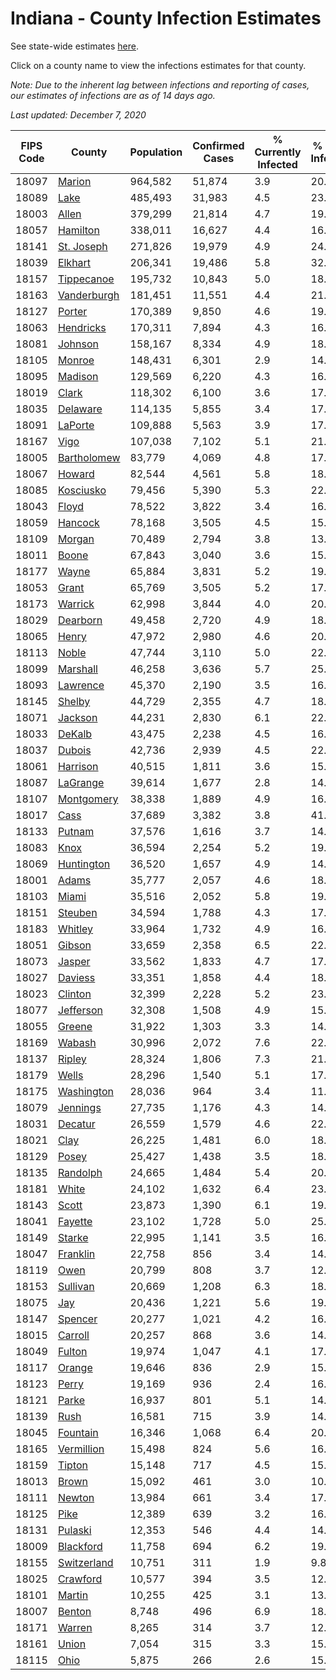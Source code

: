# Indiana - County Infection Estimates

See state-wide estimates [here](/infections/us-in).

Click on a county name to view the infections estimates for that county.

*Note: Due to the inherent lag between infections and reporting of cases, our estimates of infections are as of 14 days ago.*

*Last updated: December 7, 2020*

|   FIPS Code |                     County |   Population |   Confirmed Cases |   % Currently Infected |   % Total Infected |
|-------------|----------------------------|--------------|-------------------|------------------------|--------------------|
|       18097 |           [Marion](marion) |      964,582 |            51,874 |                    3.9 |               20.2 |
|       18089 |               [Lake](lake) |      485,493 |            31,983 |                    4.5 |               23.5 |
|       18003 |             [Allen](allen) |      379,299 |            21,814 |                    4.7 |               19.5 |
|       18057 |       [Hamilton](hamilton) |      338,011 |            16,627 |                    4.4 |               16.6 |
|       18141 |   [St. Joseph](st.-joseph) |      271,826 |            19,979 |                    4.9 |               24.9 |
|       18039 |         [Elkhart](elkhart) |      206,341 |            19,486 |                    5.8 |               32.4 |
|       18157 |   [Tippecanoe](tippecanoe) |      195,732 |            10,843 |                    5.0 |               18.0 |
|       18163 | [Vanderburgh](vanderburgh) |      181,451 |            11,551 |                    4.4 |               21.0 |
|       18127 |           [Porter](porter) |      170,389 |             9,850 |                    4.6 |               19.4 |
|       18063 |     [Hendricks](hendricks) |      170,311 |             7,894 |                    4.3 |               16.7 |
|       18081 |         [Johnson](johnson) |      158,167 |             8,334 |                    4.9 |               18.6 |
|       18105 |           [Monroe](monroe) |      148,431 |             6,301 |                    2.9 |               14.0 |
|       18095 |         [Madison](madison) |      129,569 |             6,220 |                    4.3 |               16.8 |
|       18019 |             [Clark](clark) |      118,302 |             6,100 |                    3.6 |               17.8 |
|       18035 |       [Delaware](delaware) |      114,135 |             5,855 |                    3.4 |               17.2 |
|       18091 |         [LaPorte](laporte) |      109,888 |             5,563 |                    3.9 |               17.3 |
|       18167 |               [Vigo](vigo) |      107,038 |             7,102 |                    5.1 |               21.7 |
|       18005 | [Bartholomew](bartholomew) |       83,779 |             4,069 |                    4.8 |               17.0 |
|       18067 |           [Howard](howard) |       82,544 |             4,561 |                    5.8 |               18.3 |
|       18085 |     [Kosciusko](kosciusko) |       79,456 |             5,390 |                    5.3 |               22.3 |
|       18043 |             [Floyd](floyd) |       78,522 |             3,822 |                    3.4 |               16.7 |
|       18059 |         [Hancock](hancock) |       78,168 |             3,505 |                    4.5 |               15.3 |
|       18109 |           [Morgan](morgan) |       70,489 |             2,794 |                    3.8 |               13.6 |
|       18011 |             [Boone](boone) |       67,843 |             3,040 |                    3.6 |               15.6 |
|       18177 |             [Wayne](wayne) |       65,884 |             3,831 |                    5.2 |               19.1 |
|       18053 |             [Grant](grant) |       65,769 |             3,505 |                    5.2 |               17.7 |
|       18173 |         [Warrick](warrick) |       62,998 |             3,844 |                    4.0 |               20.3 |
|       18029 |       [Dearborn](dearborn) |       49,458 |             2,720 |                    4.9 |               18.7 |
|       18065 |             [Henry](henry) |       47,972 |             2,980 |                    4.6 |               20.6 |
|       18113 |             [Noble](noble) |       47,744 |             3,110 |                    5.0 |               22.0 |
|       18099 |       [Marshall](marshall) |       46,258 |             3,636 |                    5.7 |               25.9 |
|       18093 |       [Lawrence](lawrence) |       45,370 |             2,190 |                    3.5 |               16.5 |
|       18145 |           [Shelby](shelby) |       44,729 |             2,355 |                    4.7 |               18.9 |
|       18071 |         [Jackson](jackson) |       44,231 |             2,830 |                    6.1 |               22.4 |
|       18033 |           [DeKalb](dekalb) |       43,475 |             2,238 |                    4.5 |               16.6 |
|       18037 |           [Dubois](dubois) |       42,736 |             2,939 |                    4.5 |               22.7 |
|       18061 |       [Harrison](harrison) |       40,515 |             1,811 |                    3.6 |               15.5 |
|       18087 |       [LaGrange](lagrange) |       39,614 |             1,677 |                    2.8 |               14.5 |
|       18107 |   [Montgomery](montgomery) |       38,338 |             1,889 |                    4.9 |               16.7 |
|       18017 |               [Cass](cass) |       37,689 |             3,382 |                    3.8 |               41.1 |
|       18133 |           [Putnam](putnam) |       37,576 |             1,616 |                    3.7 |               14.3 |
|       18083 |               [Knox](knox) |       36,594 |             2,254 |                    5.2 |               19.8 |
|       18069 |   [Huntington](huntington) |       36,520 |             1,657 |                    4.9 |               14.4 |
|       18001 |             [Adams](adams) |       35,777 |             2,057 |                    4.6 |               18.4 |
|       18103 |             [Miami](miami) |       35,516 |             2,052 |                    5.8 |               19.6 |
|       18151 |         [Steuben](steuben) |       34,594 |             1,788 |                    4.3 |               17.1 |
|       18183 |         [Whitley](whitley) |       33,964 |             1,732 |                    4.9 |               16.5 |
|       18051 |           [Gibson](gibson) |       33,659 |             2,358 |                    6.5 |               22.4 |
|       18073 |           [Jasper](jasper) |       33,562 |             1,833 |                    4.7 |               17.8 |
|       18027 |         [Daviess](daviess) |       33,351 |             1,858 |                    4.4 |               18.7 |
|       18023 |         [Clinton](clinton) |       32,399 |             2,228 |                    5.2 |               23.0 |
|       18077 |     [Jefferson](jefferson) |       32,308 |             1,508 |                    4.9 |               15.2 |
|       18055 |           [Greene](greene) |       31,922 |             1,303 |                    3.3 |               14.2 |
|       18169 |           [Wabash](wabash) |       30,996 |             2,072 |                    7.6 |               22.1 |
|       18137 |           [Ripley](ripley) |       28,324 |             1,806 |                    7.3 |               21.8 |
|       18179 |             [Wells](wells) |       28,296 |             1,540 |                    5.1 |               17.7 |
|       18175 |   [Washington](washington) |       28,036 |               964 |                    3.4 |               11.6 |
|       18079 |       [Jennings](jennings) |       27,735 |             1,176 |                    4.3 |               14.6 |
|       18031 |         [Decatur](decatur) |       26,559 |             1,579 |                    4.6 |               22.1 |
|       18021 |               [Clay](clay) |       26,225 |             1,481 |                    6.0 |               18.6 |
|       18129 |             [Posey](posey) |       25,427 |             1,438 |                    3.5 |               18.3 |
|       18135 |       [Randolph](randolph) |       24,665 |             1,484 |                    5.4 |               20.0 |
|       18181 |             [White](white) |       24,102 |             1,632 |                    6.4 |               23.4 |
|       18143 |             [Scott](scott) |       23,873 |             1,390 |                    6.1 |               19.5 |
|       18041 |         [Fayette](fayette) |       23,102 |             1,728 |                    5.0 |               25.2 |
|       18149 |           [Starke](starke) |       22,995 |             1,141 |                    3.5 |               16.0 |
|       18047 |       [Franklin](franklin) |       22,758 |               856 |                    3.4 |               14.1 |
|       18119 |               [Owen](owen) |       20,799 |               808 |                    3.7 |               12.5 |
|       18153 |       [Sullivan](sullivan) |       20,669 |             1,208 |                    6.3 |               18.9 |
|       18075 |                 [Jay](jay) |       20,436 |             1,221 |                    5.6 |               19.6 |
|       18147 |         [Spencer](spencer) |       20,277 |             1,021 |                    4.2 |               16.4 |
|       18015 |         [Carroll](carroll) |       20,257 |               868 |                    3.6 |               14.7 |
|       18049 |           [Fulton](fulton) |       19,974 |             1,047 |                    4.1 |               17.2 |
|       18117 |           [Orange](orange) |       19,646 |               836 |                    2.9 |               15.3 |
|       18123 |             [Perry](perry) |       19,169 |               936 |                    2.4 |               16.5 |
|       18121 |             [Parke](parke) |       16,937 |               801 |                    5.1 |               14.6 |
|       18139 |               [Rush](rush) |       16,581 |               715 |                    3.9 |               14.3 |
|       18045 |       [Fountain](fountain) |       16,346 |             1,068 |                    6.4 |               20.4 |
|       18165 |   [Vermillion](vermillion) |       15,498 |               824 |                    5.6 |               16.7 |
|       18159 |           [Tipton](tipton) |       15,148 |               717 |                    4.5 |               15.9 |
|       18013 |             [Brown](brown) |       15,092 |               461 |                    3.0 |               10.1 |
|       18111 |           [Newton](newton) |       13,984 |               661 |                    3.4 |               17.0 |
|       18125 |               [Pike](pike) |       12,389 |               639 |                    3.2 |               16.2 |
|       18131 |         [Pulaski](pulaski) |       12,353 |               546 |                    4.4 |               14.7 |
|       18009 |     [Blackford](blackford) |       11,758 |               694 |                    6.2 |               19.1 |
|       18155 | [Switzerland](switzerland) |       10,751 |               311 |                    1.9 |                9.8 |
|       18025 |       [Crawford](crawford) |       10,577 |               394 |                    3.5 |               12.2 |
|       18101 |           [Martin](martin) |       10,255 |               425 |                    3.1 |               13.6 |
|       18007 |           [Benton](benton) |        8,748 |               496 |                    6.9 |               18.2 |
|       18171 |           [Warren](warren) |        8,265 |               314 |                    3.7 |               12.4 |
|       18161 |             [Union](union) |        7,054 |               315 |                    3.3 |               15.4 |
|       18115 |               [Ohio](ohio) |        5,875 |               266 |                    2.6 |               15.4 |